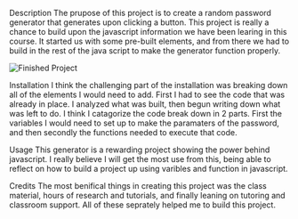 Description
The prupose of this project is to create a random password generator that generates upon clicking a button. This project is really a chance to build upon the javascript information we have been learing in this course. It started us with some pre-built elements, and from there we had to build in the rest of the java script to make the generator function properly. 

![Finished Project](../../../../../c:/Users/spearson/bootcamp/password-generator/assets/images/screenshot.jpg)

Installation
I think the challenging part of the installation was breaking down all of the elements I would need to add. First I had to see the code that was already in place.  I analyzed what was built, then begun writing down what was left to do. I think I catagorize the code break down in 2 parts. First the variables I would need to set up to make the paramaters of the password, and then secondly the functions needed to execute that code. 


Usage
This generator is a rewarding project showing the power behind javascript. I really believe I will get the most use from this, being able to reflect on how to build a project up using varibles and function in javascript. 

Credits
The most benifical things  in creating this project was the class material, hours of research and tutorials, and finally leaning on tutoring and classroom support. All of these seprately helped me to build this project. 